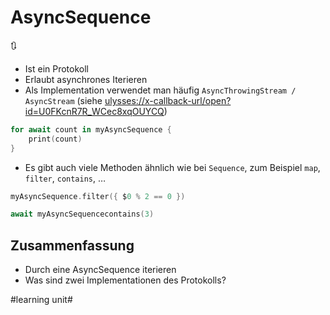 # AsyncSequence
🔃
- Ist ein Protokoll
- Erlaubt asynchrones Iterieren
- Als Implementation verwendet man häufig `AsyncThrowingStream / AsyncStream` (siehe [ulysses://x-callback-url/open?id=U0FKcnR7R\_WCec8xqOUYCQ][1])

```swift
for await count in myAsyncSequence {
    print(count)
}
```

- Es gibt auch viele Methoden ähnlich wie bei `Sequence`, zum Beispiel `map`, `filter`, `contains`, …

```swift
myAsyncSequence.filter({ $0 % 2 == 0 })
```

```swift
await myAsyncSequencecontains(3)
```


## Zusammenfassung
- Durch eine AsyncSequence iterieren
- Was sind zwei Implementationen des Protokolls?

[1]:	ulysses://x-callback-url/open?id=U0FKcnR7R_WCec8xqOUYCQ

#learning unit#